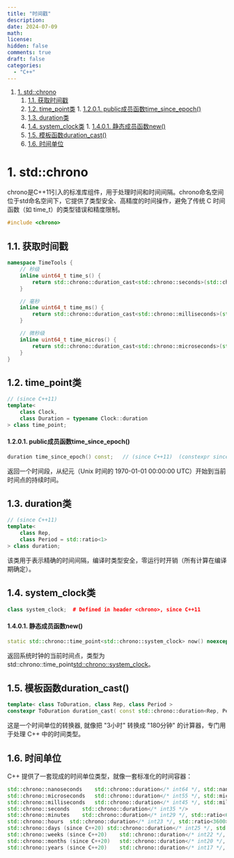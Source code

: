 ```yaml
---
title: "时间戳"
description: 
date: 2024-07-09
math: 
license: 
hidden: false
comments: true
draft: false   
categories:
  - "C++"
---
```


1. [1. std::chrono](#1-stdchrono)
	1. [1.1. 获取时间戳](#11-获取时间戳)
	2. [1.2. time\_point类](#12-time_point类)
			1. [1.2.0.1. public成员函数time\_since\_epoch()](#1201-public成员函数time_since_epoch)
	3. [1.3. duration类](#13-duration类)
	4. [1.4. system\_clock类](#14-system_clock类)
			1. [1.4.0.1. 静态成员函数new()](#1401-静态成员函数new)
	5. [1.5. 模板函数duration\_cast()](#15-模板函数duration_cast)
	6. [1.6. 时间单位](#16-时间单位)


# 1. std::chrono
chrono是C++11引入的标准库组件，用于处理时间和时间间隔。chrono命名空间位于std命名空间下，它提供了类型安全、高精度的时间操作，避免了传统 C 时间函数（如 time_t）的类型错误和精度限制。

```cpp
#include <chrono>
```

## 1.1. 获取时间戳
```cpp
namespace TimeTools {
    // 秒级
	inline uint64_t time_s() {
		return std::chrono::duration_cast<std::chrono::seconds>(std::chrono::system_clock::now().time_since_epoch()).count();
	}

	// 毫秒
	inline uint64_t time_ms() {
		return std::chrono::duration_cast<std::chrono::milliseconds>(std::chrono::system_clock::now().time_since_epoch()).count();
	}

	// 微秒级
	inline uint64_t time_micros() {
		return std::chrono::duration_cast<std::chrono::microseconds>(std::chrono::system_clock::now().time_since_epoch()).count();
	}
}	
```

## 1.2. time_point类
```cpp
// (since C++11)
template<
    class Clock,
    class Duration = typename Clock::duration
> class time_point;
```

#### 1.2.0.1. public成员函数time_since_epoch()
```cpp
duration time_since_epoch() const;   // (since C++11)  (constexpr since C++14)
```
返回一个时间段，从纪元（Unix 时间的 1970-01-01 00:00:00 UTC）开始到当前时间点的持续时间。

## 1.3. duration类
```cpp
// (since C++11)
template<
    class Rep,
    class Period = std::ratio<1>
> class duration;
```
该类用于表示精确的时间间隔，编译时类型安全，零运行时开销（所有计算在编译期确定）。


## 1.4. system_clock类
```cpp
class system_clock;  # Defined in header <chrono>, since C++11
```

#### 1.4.0.1. 静态成员函数new()
```cpp
static std::chrono::time_point<std::chrono::system_clock> now() noexcept;      // (since C++11)
```
返回系统时钟的当前时间点，类型为std::chrono::time_point<std::chrono::system_clock>。

## 1.5. 模板函数duration_cast()
```cpp 
template< class ToDuration, class Rep, class Period >
constexpr ToDuration duration_cast( const std::chrono::duration<Rep, Period>& d );     // (since C++11)
```
这是一个时间单位的转换器, 就像把 "3小时" 转换成 "180分钟" 的计算器，专门用于处理 C++ 中的时间类型。



## 1.6. 时间单位
C++ 提供了一套现成的时间单位类型，就像一套标准化的时间容器：
```cpp
std::chrono::nanoseconds	std::chrono::duration</* int64 */, std::nano>
std::chrono::microseconds	std::chrono::duration</* int55 */, std::micro>
std::chrono::milliseconds	std::chrono::duration</* int45 */, std::milli>
std::chrono::seconds	std::chrono::duration</* int35 */>
std::chrono::minutes	std::chrono::duration</* int29 */, std::ratio<60>>
std::chrono::hours	std::chrono::duration</* int23 */, std::ratio<3600>>
std::chrono::days (since C++20)	std::chrono::duration</* int25 */, std::ratio<86400>>
std::chrono::weeks (since C++20)	std::chrono::duration</* int22 */, std::ratio<604800>>
std::chrono::months (since C++20)	std::chrono::duration</* int20 */, std::ratio<2629746>>
std::chrono::years (since C++20)	std::chrono::duration</* int17 */, std::ratio<31556952>>
```

